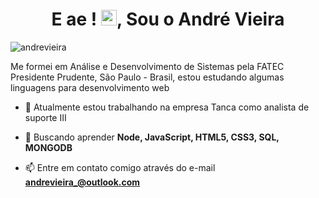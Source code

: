 <h1 align="center">E ae !   <img src="https://raw.githubusercontent.com/kaueMarques/kaueMarques/master/hi.gif" width="25px">, Sou o André Vieira</h1>

<p align="left"> <img src="https://komarev.com/ghpvc/?username=dehvieira" alt="andrevieira" /> </p>

<p align="left"> Me formei em Análise e Desenvolvimento de Sistemas pela FATEC Presidente Prudente, São Paulo - Brasil, estou estudando algumas linguagens para desenvolvimento web
</p>

- 🔭 Atualmente estou trabalhando na empresa Tanca como analista de suporte III

- 🌱 Buscando aprender **Node, JavaScript, HTML5, CSS3, SQL, MONGODB**

- 📫 Entre em contato comigo através do e-mail **andrevieira_@outlook.com**
